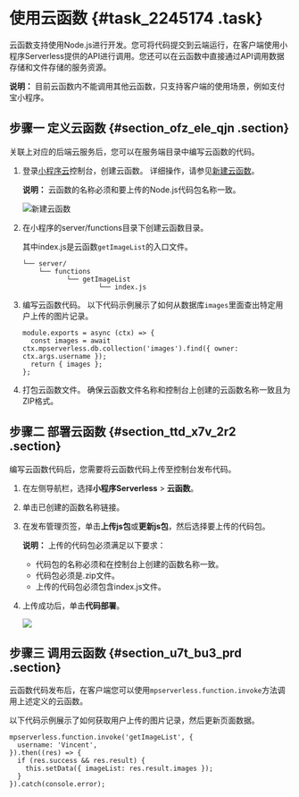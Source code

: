 # 使用云函数 {#task_2245174 .task}

云函数支持使用Node.js进行开发。您可将代码提交到云端运行，在客户端使用小程序Serverless提供的API进行调用。您还可以在云函数中直接通过API调用数据存储和文件存储的服务资源。

**说明：** 目前云函数内不能调用其他云函数，只支持客户端的使用场景，例如支付宝小程序。

## 步骤一 定义云函数 {#section_ofz_ele_qjn .section}

关联上对应的后端云服务后，您可以在服务端目录中编写云函数的代码。

1.  登录[小程序云](https://mp.console.aliyun.com/cloudAppList)控制台，创建云函数。 详细操作，请参见[新建云函数](cn.zh-CN/小程序Serverless开发指南/云函数/控制台操作指南/新建云函数.md#)。

    **说明：** 云函数的名称必须和要上传的Node.js代码包名称一致。

    ![新建云函数](http://static-aliyun-doc.oss-cn-hangzhou.aliyuncs.com/assets/img/602383/156869874460763_zh-CN.png)

2.  在小程序的server/functions目录下创建云函数目录。 

    其中index.js是云函数`getImageList`的入口文件。

    ``` {#codeblock_bad_zxe_2w2}
    └── server/
        └── functions
               └── getImageList
                       └── index.js
    ```

3.  编写云函数代码。 以下代码示例展示了如何从数据库`images`里面查出特定用户上传的图片记录。

    ``` {#codeblock_4do_67d_z24}
    module.exports = async (ctx) => {
      const images = await ctx.mpserverless.db.collection('images').find({ owner: ctx.args.username });
      return { images };
    };
    ```

4.  打包云函数文件。 确保云函数文件名称和控制台上创建的云函数名称一致且为ZIP格式。

## 步骤二 部署云函数 {#section_ttd_x7v_2r2 .section}

编写云函数代码后，您需要将云函数代码上传至控制台发布代码。

1.  在左侧导航栏，选择**小程序Serverless** \> **云函数**。
2.  单击已创建的函数名称链接。
3.  在发布管理页签，单击**上传js包**或**更新js包**，然后选择要上传的代码包。 

    **说明：** 上传的代码包必须满足以下要求：

    -   代码包的名称必须和在控制台上创建的函数名称一致。
    -   代码包必须是.zip文件。
    -   上传的代码包必须包含index.js文件。
4.  上传成功后，单击**代码部署**。 

    ![](http://static-aliyun-doc.oss-cn-hangzhou.aliyuncs.com/assets/img/669096/156869874450070_zh-CN.png)


## 步骤三 调用云函数 {#section_u7t_bu3_prd .section}

云函数代码发布后，在客户端您可以使用`mpserverless.function.invoke`方法调用上述定义的云函数。

以下代码示例展示了如何获取用户上传的图片记录，然后更新页面数据。

``` {#codeblock_s35_sie_fo4}
mpserverless.function.invoke('getImageList', {
  username: 'Vincent',
}).then((res) => {
  if (res.success && res.result) {
    this.setData({ imageList: res.result.images });
  }
}).catch(console.error);
```

